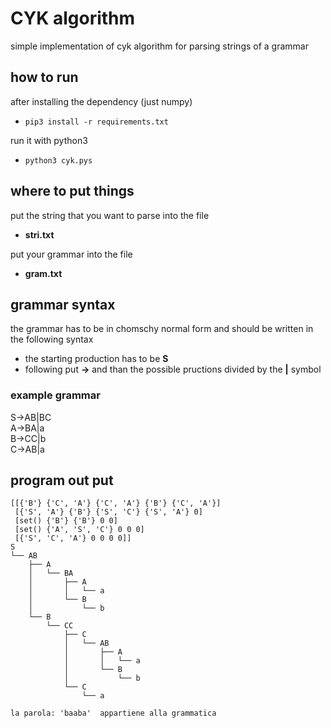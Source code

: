 # CYK algorithm

simple implementation of cyk algorithm for parsing strings of a grammar

## how to run

after installing the dependency (just numpy)

- `pip3 install -r requirements.txt`

run it with python3

- `python3 cyk.pys`

## where to put things

put the string that you want to parse into the file 

- **stri.txt**

put your grammar into the file
- **gram.txt**

## grammar syntax

the grammar has to be in chomschy normal form and should be written in the following syntax

- the starting production has to be **S**
- following put **->** and than the possible pructions divided by the **|** symbol 
  
### example grammar

S->AB|BC  
A->BA|a  
B->CC|b  
C->AB|a
## program out put
```
[[{'B'} {'C', 'A'} {'C', 'A'} {'B'} {'C', 'A'}]  
 [{'S', 'A'} {'B'} {'S', 'C'} {'S', 'A'} 0]  
 [set() {'B'} {'B'} 0 0]  
 [set() {'A', 'S', 'C'} 0 0 0]  
 [{'S', 'C', 'A'} 0 0 0 0]]  
S  
└── AB  
    ├── A  
    │   └── BA  
    │       ├── A  
    │       │   └── a  
    │       └── B  
    │           └── b  
    └── B  
        └── CC  
            ├── C  
            │   └── AB  
            │       ├── A  
            │       │   └── a  
            │       └── B  
            │           └── b  
            └── C  
                └── a  

la parola: 'baaba'  appartiene alla grammatica
```
